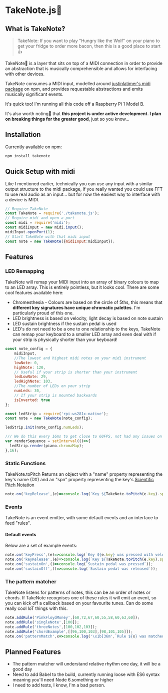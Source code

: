 # TakeNote.js:musical_note:

## What is TakeNote?
> TakeNote: If you want to play "Hungry like the Wolf" on your piano to get your
fridge to order more bacon, then this is a good place to start :thumbsup:

TakeNote:musical_note: is a layer that sits on top of a MIDI connection in order to provide an
abstraction that is musically comprehensible and allows for interfacing with
other devices.

TakeNote consumes a MIDI input, modelled around
[justinlatimer's midi package](https://www.npmjs.com/package/midi) on
npm, and provides requestable abstractions and emits musically significant events.

It's quick too! I'm running all this code off a Raspberry Pi 1 Model B.



It's also worth noting:musical_note: that **this project is under active development.
 I plan on breaking things for the greater good**, just so you know...

## Installation

Currently available on npm:

```bash
npm install takenote
```


## Quick Setup with midi

Like I mentioned earlier, technically you can use any input with a similar output
structure to the midi package, if you really wanted you could use FFT to use real
audio as an input... but for now the easiest way to interface with a device is MIDI.

```javascript
// Require TakeNote
const TakeNote = require('./takenote.js');
// Require midi and open a port
const midi = require('midi');
const midiInput = new midi.input();
midiInput.openPort(1);
// Start TakeNote with that midi input
const note = new TakeNote({midiInput:midiInput});
```

## Features

### LED Remapping

TakeNote will remap your MIDI input into an array of binary colours to map to an
LED array. This is entirely pointless, but it looks cool. There are some cool
features available here:
- Chromesthesia - Colours are based on the circle of 5ths, this means that
**different key signatures have unique chromatic palettes**. I'm particularly proud of this one.
- LED brightness is based on velocity, light decay is based on note sustain
- LED sustain brightness if the sustain pedal is used
- LED's do not need to be a one to one relationship to the keys, TakeNote can remap
	your keyboard to a smaller LED array and even deal with if your strip is physically
	shorter than your keyboard!

```javascript
const note_config = {
	midiInput,
	//The lowest and highest midi notes on your midi instrument
	lowNote: 0,
	highNote: 120,
	// Useful if your strip is shorter than your instrument
	ledLowNote: 29,
	ledHighNote: 103,
	//The number of LEDs on your strip
	numLeds: 30,
	// If your strip is mounted backwards
	isInverted: true
};

const ledStrip = require('rpi-ws281x-native');
const note = new TakeNote(note_config);

ledStrip.init(note_config.numLeds);

/// We do this every 16ms to get close to 60FPS, not had any issues on the Pi
var renderSequence = setInterval(()=>{
  ledStrip.render(piano.chromaMap);
},16);
```

### Static Functions

TakeNote.toPitch
Returns an object with a "name" property representing the key's name (D#)
and an "spn" property representing the key's [Scientific Pitch Notation](https://en.wikipedia.org/wiki/Scientific_pitch_notation)

```javascript
note.on('keyRelease',(e)=>console.log(`Key ${TakeNote.toPitch(e.key).spn} was released`));
```

### Events

TakeNote is an event emitter, with some default events and an interface to feed
"rules".

#### Default events

Below are a set of example events:

```javascript
note.on('keyPress',(e)=>console.log(`Key ${e.key} was pressed with velocity ${e.velocity}`));
note.on('keyRelease',(e)=>console.log(`Key ${TakeNote.toPitch(e.key).spn} was released`));
note.on('sustainOn',()=>console.log(`Sustain pedal was pressed`));
note.on('sustainOff',()=>console.log(`Sustain pedal was released`));
```

### The pattern matcher

TakeNote listens for patterns of notes, this can be an order of notes or chords.
If TakeNote recognises one of these rules it will emit an event, so you can kick
off a callback based on your favourite tunes. Can do some really cool IoT things
with this.

```javascript
note.addRule('PinkFloydMoney',[60,72,67,60,55,58,60,63,60]);
note.addRule('singleNote',[100]);
note.addRule('threeNotes',[100,102,103]);
note.addRule('chordExample',[[96,100,103],[98,101,105]]);
note.on('patternMatch',x=>console.log('\x1b[36m',`Rule ${x} was matched`,'\x1b[0m'));
```

## Planned Features

- The pattern matcher will understand relative rhythm one day, it will be a good day
- Need to add Babel to the build, currently running loose with ES6 syntax meaning
	you'll need Node 6.something or higher
- I need to add tests, I know, I'm a bad person.
